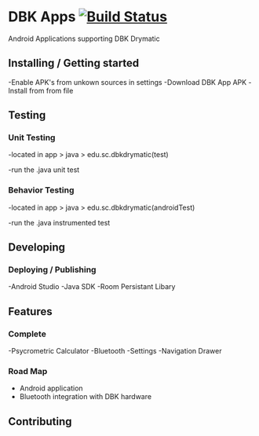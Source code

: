 # DBK Apps [![Build Status](https://api.travis-ci.com/SCCapstone/DBK.png?branch=master)](https://travis-ci.com/SCCapstone/DBK)

Android Applications supporting DBK Drymatic

## Installing / Getting started
-Enable APK's from unkown sources in settings
-Download DBK App APK
-Install from from file

## Testing

### Unit Testing
-located in app > java > edu.sc.dbkdrymatic(test) 

-run the .java unit test 
### Behavior Testing
-located in app > java > edu.sc.dbkdrymatic(androidTest) 

-run the .java instrumented test 

## Developing

### Deploying / Publishing
-Android Studio
-Java SDK
-Room Persistant Libary


## Features


### Complete

-Psycrometric Calculator
-Bluetooth
-Settings
-Navigation Drawer

### Road Map

- Android application
- Bluetooth integration with DBK hardware

## Contributing

